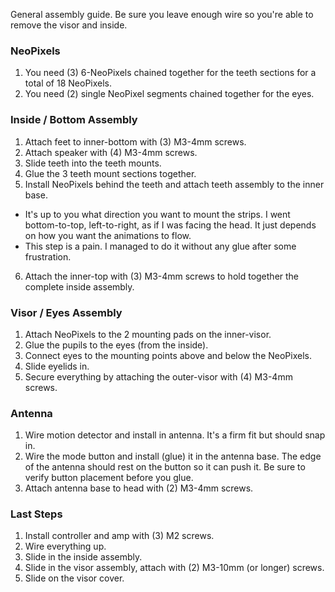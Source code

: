 General assembly guide. Be sure you leave enough wire so you're able to remove the visor and inside.

### NeoPixels
1. You need (3) 6-NeoPixels chained together for the teeth sections for a total of 18 NeoPixels.
2. You need (2) single NeoPixel segments chained together for the eyes.

### Inside / Bottom Assembly
1. Attach feet to inner-bottom with (3) M3-4mm screws.
2. Attach speaker with (4) M3-4mm screws.
3. Slide teeth into the teeth mounts.
4. Glue the 3 teeth mount sections together.
5. Install NeoPixels behind the teeth and attach teeth assembly to the inner base.
  * It's up to you what direction you want to mount the strips. I went bottom-to-top, left-to-right, as if I was facing the head. It just depends on how you want the animations to flow.
  * This step is a pain. I managed to do it without any glue after some frustration.
6. Attach the inner-top with (3) M3-4mm screws to hold together the complete inside assembly.

### Visor / Eyes Assembly
1. Attach NeoPixels to the 2 mounting pads on the inner-visor.
2. Glue the pupils to the eyes (from the inside).
2. Connect eyes to the mounting points above and below the NeoPixels.
3. Slide eyelids in.
4. Secure everything by attaching the outer-visor with (4) M3-4mm screws.

### Antenna
1. Wire motion detector and install in antenna. It's a firm fit but should snap in.
2. Wire the mode button and install (glue) it in the antenna base. The edge of the antenna should rest on the button so it can push it. Be sure to verify button placement before you glue.
3. Attach antenna base to head with (2) M3-4mm screws.

### Last Steps
1. Install controller and amp with (3) M2 screws.
2. Wire everything up.
3. Slide in the inside assembly.
4. Slide in the visor assembly, attach with (2) M3-10mm (or longer) screws.
5. Slide on the visor cover.